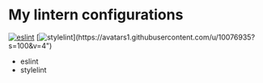 # My lintern configurations
[![eslint](https://s.gravatar.com/avatar/7fd8005cf64d65b427d15f61f6dc9b23?size=100&default=retro)](https://s.gravatar.com/avatar/7fd8005cf64d65b427d15f61f6dc9b23?size=100&default=retro)
[![stylelint](https://avatars1.githubusercontent.com/u/10076935?s=100&v=4")](https://avatars1.githubusercontent.com/u/10076935?s=100&v=4")

- eslint
- stylelint
